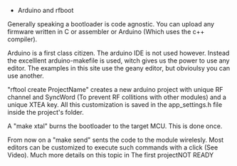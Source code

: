 * Arduino and rfboot

Generally speaking a bootloader is code agnostic. You can upload any firmware written in C or assembler or Arduino (Which uses the c++ compiler).

Arduino is a first class citizen. The arduino IDE is not used however. Instead the excelllent arduino-makefile is used, witch gives us the power to use any editor. The examples in this site use the geany editor, but obvioulsy you can use another.

"rftool create ProjectName" creates a new arduino project with unique RF channel and SyncWord (To prevent RF collitions with other modules) and a unique XTEA key. All this customization is saved in the app_settings.h file inside the project's folder.

A "make xtal" burns the bootloader to the target MCU. This is done once.

From now on a "make send" sents the code to the module wirelesly. Most editors can be customized to execute such commands with a click (See Video). Much more details on this topic in The first projectNOT READY